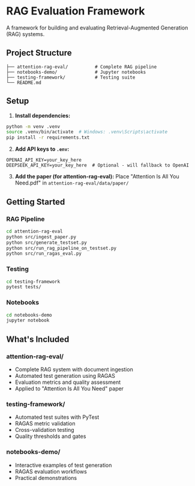 # RAG Evaluation Framework

A framework for building and evaluating Retrieval-Augmented Generation (RAG) systems.

## Project Structure

```
├── attention-rag-eval/          # Complete RAG pipeline
├── notebooks-demo/              # Jupyter notebooks
├── testing-framework/           # Testing suite
└── README.md
```

## Setup

1. **Install dependencies:**
```bash
python -m venv .venv
source .venv/bin/activate  # Windows: .venv\Scripts\activate
pip install -r requirements.txt
```

2. **Add API keys to `.env`:**
```env
OPENAI_API_KEY=your_key_here
DEEPSEEK_API_KEY=your_key_here  # Optional - will fallback to OpenAI
```

3. **Add the paper (for attention-rag-eval):**
Place "Attention Is All You Need.pdf" in `attention-rag-eval/data/paper/`

## Getting Started

### RAG Pipeline
```bash
cd attention-rag-eval
python src/ingest_paper.py
python src/generate_testset.py
python src/run_rag_pipeline_on_testset.py
python src/run_ragas_eval.py
```

### Testing
```bash
cd testing-framework
pytest tests/
```

### Notebooks
```bash
cd notebooks-demo
jupyter notebook
```

## What's Included

### attention-rag-eval/
- Complete RAG system with document ingestion
- Automated test generation using RAGAS
- Evaluation metrics and quality assessment
- Applied to "Attention Is All You Need" paper

### testing-framework/
- Automated test suites with PyTest
- RAGAS metric validation
- Cross-validation testing
- Quality thresholds and gates

### notebooks-demo/
- Interactive examples of test generation
- RAGAS evaluation workflows
- Practical demonstrations
